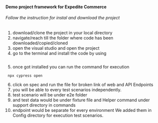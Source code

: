 #### Demo project framework for Expedite Commerce
###### Follow the instruction for instal and download the project
1. download/clone the project in your local directory
2. navigate/reach till the folder where code has been downloaded/copied/cloned
3. open the visual studio and open the project
4. go to the terminal and install the code by using
```    npm install 
```
5. once got installed you can run the command for execution
```
 npx cypress open
 ```
 6. click on spec and run the file for broken link of web and API Endpoints
 7. you will be able to every test scenarios independently.
 8. test scenario will be under e2e folder
 9.  and test data would be under fixture file and Helper command under support directory in commands
 10. endpoint would be separate for every environment We added them in Config directory for execution test scenarios.
